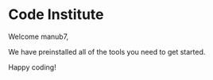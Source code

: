 # Code Institute

Welcome manub7,

We have preinstalled all of the tools you need to get started.

Happy coding!
